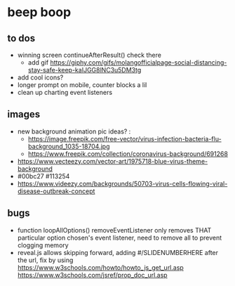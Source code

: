 # beep boop
## to dos
- winning screen continueAfterResult() check there
	- add gif https://giphy.com/gifs/molangofficialpage-social-distancing-stay-safe-keep-kaIJGG8lNC3u5DM3tg
- add cool icons?
- longer prompt on mobile, counter blocks a lil
- clean up charting event listeners 

## images 
- new background animation pic ideas? :
	- https://image.freepik.com/free-vector/virus-infection-bacteria-flu-background_1035-18704.jpg
	- https://www.freepik.com/collection/coronavirus-background/691268
- https://www.vecteezy.com/vector-art/1975718-blue-virus-theme-background
- #00bc27 #113254
- https://www.videezy.com/backgrounds/50703-virus-cells-flowing-viral-disease-outbreak-concept

## bugs 
- function loopAllOptions() removeEventListener only removes THAT particular option chosen's event listener, need to remove all to prevent clogging memory
- reveal.js allows skipping forward, adding #/SLIDENUMBERHERE after the url, fix by using https://www.w3schools.com/howto/howto_js_get_url.asp https://www.w3schools.com/jsref/prop_doc_url.asp